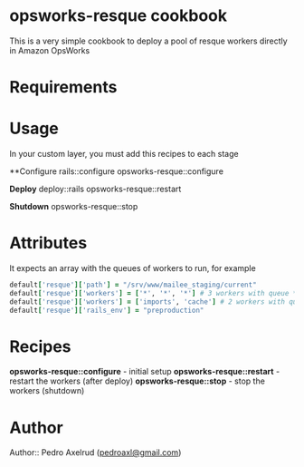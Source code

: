# opsworks-resque cookbook

This is a very simple cookbook to deploy a pool of resque workers directly in Amazon OpsWorks

# Requirements

# Usage

In your custom layer, you must add this recipes to each stage

**Configure
rails::configure
opsworks-resque::configure

**Deploy**
deploy::rails
opsworks-resque::restart

**Shutdown**
opsworks-resque::stop

# Attributes

It expects an array with the queues of workers to run, for example
```ruby
default['resque']['path'] = "/srv/www/mailee_staging/current"
default['resque']['workers'] = ['*', '*', '*'] # 3 workers with queue *
default['resque']['workers'] = ['imports', 'cache'] # 2 workers with queues imports and cache
default['resque']['rails_env'] = "preproduction"

```

# Recipes

**opsworks-resque::configure** - initial setup
**opsworks-resque::restart** - restart the workers (after deploy)
**opsworks-resque::stop** - stop the workers (shutdown)

# Author

Author:: Pedro Axelrud (<pedroaxl@gmail.com>)
